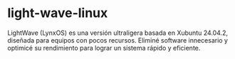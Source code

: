 # light-wave-linux
LightWave (LynxOS) es una versión ultraligera basada en Xubuntu 24.04.2, diseñada para equipos con pocos recursos. Eliminé software innecesario y optimicé su rendimiento para lograr un sistema rápido y eficiente.
